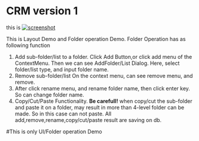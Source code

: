 # CRM version 1

this is [![screenshot](screenshot "screenshot")](https://github.com/bear-gold/Gift-CRM/screenshot.png "screenshot")

This is Layout Demo and Folder operation Demo.
Folder Operation has as following function
1. Add sub-folder/list to a folder.
    Click Add Button,or click add menu of the ContextMenu.
	Then we can see AddFolder/List Dialog.
	Here, select folder/list type, and input folder name.
2. Remove sub-folder/list
   On the context menu, can see remove menu, and remove.
3. After click rename menu, and rename  folder name, then click enter key.
   So can change folder name.
4. Copy/Cut/Paste Functionality.
   **Be carefull!** 
   when copy/cut the sub-folder and paste it on a folder, may result in  more than 4-level
   folder can be made.
   So in this case can not paste.
All add,remove,rename,copy/cut/paste result are saving on db.   
 
#This is only UI/Folder operation Demo 